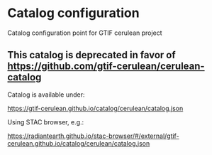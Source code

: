 # Catalog configuration
Catalog configuration point for GTIF cerulean project

## This catalog is deprecated in favor of https://github.com/gtif-cerulean/cerulean-catalog

Catalog is available under:

https://gtif-cerulean.github.io/catalog/cerulean/catalog.json

Using STAC browser, e.g.:

https://radiantearth.github.io/stac-browser/#/external/gtif-cerulean.github.io/catalog/cerulean/catalog.json

